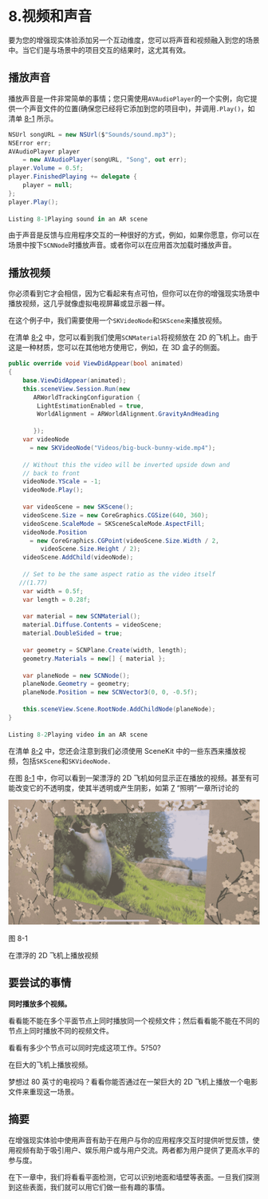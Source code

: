 # 8.视频和声音

要为您的增强现实体验添加另一个互动维度，您可以将声音和视频融入到您的场景中。当它们是与场景中的项目交互的结果时，这尤其有效。

## 播放声音

播放声音是一件非常简单的事情；您只需使用`AVAudioPlayer`的一个实例，向它提供一个声音文件的位置(确保您已经将它添加到您的项目中)，并调用`.Play()`，如清单 [8-1](#PC1) 所示。

```cs
NSUrl songURL = new NSUrl($"Sounds/sound.mp3");
NSError err;
AVAudioPlayer player
    = new AVAudioPlayer(songURL, "Song", out err);
player.Volume = 0.5f;
player.FinishedPlaying += delegate {
    player = null;
};
player.Play();

Listing 8-1Playing sound in an AR scene

```

由于声音是反馈与应用程序交互的一种很好的方式，例如，如果你愿意，你可以在场景中按下`SCNNode`时播放声音。或者你可以在应用首次加载时播放声音。

## 播放视频

你必须看到它才会相信，因为它看起来有点可怕，但你可以在你的增强现实场景中播放视频，这几乎就像虚拟电视屏幕或显示器一样。

在这个例子中，我们需要使用一个`SKVideoNode`和`SKScene`来播放视频。

在清单 [8-2](#PC2) 中，您可以看到我们使用`SCNMaterial`将视频放在 2D 的飞机上。由于这是一种材质，您可以在其他地方使用它，例如，在 3D 盒子的侧面。

```cs
public override void ViewDidAppear(bool animated)
{
    base.ViewDidAppear(animated);
    this.sceneView.Session.Run(new
       ARWorldTrackingConfiguration {
        LightEstimationEnabled = true,
        WorldAlignment = ARWorldAlignment.GravityAndHeading

       });
    var videoNode
      = new SKVideoNode("Videos/big-buck-bunny-wide.mp4");

    // Without this the video will be inverted upside down and
    // back to front
    videoNode.YScale = -1;
    videoNode.Play();

    var videoScene = new SKScene();
    videoScene.Size = new CoreGraphics.CGSize(640, 360);
    videoScene.ScaleMode = SKSceneScaleMode.AspectFill;
    videoNode.Position
      = new CoreGraphics.CGPoint(videoScene.Size.Width / 2,
         videoScene.Size.Height / 2);
    videoScene.AddChild(videoNode);

    // Set to be the same aspect ratio as the video itself
   //(1.77)
    var width = 0.5f;
    var length = 0.28f;

    var material = new SCNMaterial();
    material.Diffuse.Contents = videoScene;
    material.DoubleSided = true;

    var geometry = SCNPlane.Create(width, length);
    geometry.Materials = new[] { material };

    var planeNode = new SCNNode();
    planeNode.Geometry = geometry;
    planeNode.Position = new SCNVector3(0, 0, -0.5f);

    this.sceneView.Scene.RootNode.AddChildNode(planeNode);
}

Listing 8-2Playing video in an AR scene

```

在清单 [8-2](#PC2) 中，您还会注意到我们必须使用 SceneKit 中的一些东西来播放视频，包括`SKScene`和`SKVideoNode.`

在图 [8-1](#Fig1) 中，你可以看到一架漂浮的 2D 飞机如何显示正在播放的视频。甚至有可能改变它的不透明度，使其半透明或产生阴影，如第 [7](07.html) “照明”一章所讨论的

![img/499298_1_En_8_Fig1_HTML.jpg](img/499298_1_En_8_Fig1_HTML.jpg)

图 8-1

在漂浮的 2D 飞机上播放视频

## 要尝试的事情

**同时播放多个视频。**

看看能不能在多个平面节点上同时播放同一个视频文件；然后看看能不能在不同的节点上同时播放不同的视频文件。

看看有多少个节点可以同时完成这项工作。5?50?

在巨大的飞机上播放视频。

梦想过 80 英寸的电视吗？看看你能否通过在一架巨大的 2D 飞机上播放一个电影文件来重现这一场景。

## 摘要

在增强现实体验中使用声音有助于在用户与你的应用程序交互时提供听觉反馈，使用视频有助于吸引用户、娱乐用户或与用户交流。两者都为用户提供了更高水平的参与度。

在下一章中，我们将看看平面检测，它可以识别地面和墙壁等表面。一旦我们探测到这些表面，我们就可以用它们做一些有趣的事情。